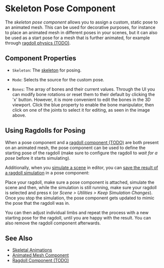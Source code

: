 # Skeleton Pose Component

The *skeleton pose component* allows you to assign a custom, static pose to an animated mesh. This can be used for decorative purposes, for instance to place an animated mesh in different poses in your scenes, but it can also be used as a start pose for a mesh that is further animated, for example through [ragdoll physics (TODO)](../../physics/jolt/ragdolls/jolt-ragdoll-component.md).

## Component Properties

* `Skeleton`: The [skeleton](skeleton-asset.md) for posing.

* `Mode`: Selects the source for the custom pose.

* `Bones`: The array of bones and their current values. Through the UI you can modify bone rotations or reset them to their default by clicking the 'x' button. However, it is more convenient to edit the bones in the 3D viewport. Click the blue property to enable the bone manipulator, then click on one of the joints to select it for editing, as seen in the image above.

## Using Ragdolls for Posing

When a pose component and a [ragdoll component (TODO)](../../physics/jolt/ragdolls/jolt-ragdoll-component.md) are both present on an animated mesh, the pose component can be used to define the starting pose of the ragdoll (make sure to configure the ragdoll to *wait for a pose* before it starts simulating).

Additionally, when you [simulate a scene](../../editor/run-scene.md) in editor, you can [save the result of a ragdoll simulation](../../editor/run-scene.md#keep-simulation-changes) in a pose component:

Place your ragdoll, make sure a pose component is attached, simulate the scene and then, while the simulation is still running, make sure your ragdoll is selected and press `K` (or *Scene > Utilities > Keep Simulation Changes*). Once you stop the simulation, the pose component gets updated to mimic the pose that the ragdoll was in.

You can then adjust individual limbs and repeat the process with a new starting pose for the ragdoll, until you are happy with the result. You can also remove the ragdoll component afterwards.

## See Also

* [Skeletal Animations](Skeletal-Animation.md)
* [Animated Mesh Component](animated-mesh-component.md)
* [Ragdoll Component (TODO)](../../physics/jolt/ragdolls/jolt-ragdoll-component.md)
